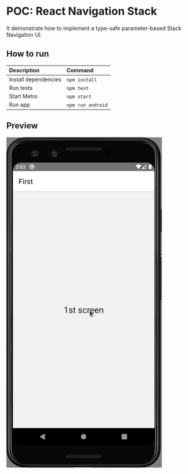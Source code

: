 # POC: React Navigation Stack

It demonstrate how to implement a type-safe parameter-based Stack Navigation UI.

## How to run

| Description | Command |
| :--- | :--- |
| Install dependencies | `npm install` |
| Run tests | `npm test` |
| Start Metro | `npm start` |
| Run app | `npm run android` |

## Preview

![](./preview/01.gif)
